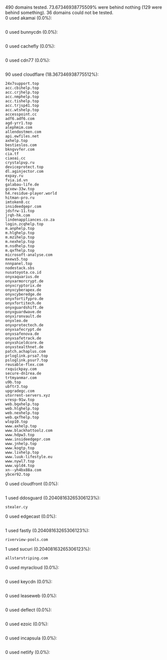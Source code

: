 490 domains tested. 73.67346938775509% were behind nothing (129 were behind something). 36 domains could not be tested.<br>
0 used akamai (0.0%):
```

```

0 used bunnycdn (0.0%):
```

```

0 used cachefly (0.0%):
```

```

0 used cdn77 (0.0%):
```

```

90 used cloudflare (18.367346938775512%):
```
24x7support.top
acc.cbihelp.top
acc.crjhelp.top
acc.nmphelp.top
acc.tishelp.top
acc.trjsp41.top
acc.wtshelp.top
accesspoint.cc
adf6.adf6.com
agd-yrr1.top
alephmim.com
allendostmen.com
api.ewfiles.net
axhelp.top
bestieslos.com
bkngvvfer.com
cia.tf
ciaoai.cc
crystalpvp.ru
deviceprotect.top
dl.aginjector.com
expay.ru
fvia.id.vn
galabau-life.de
gcxew-33w.top
h4.residue-player.world
hitman-pro.ru
imtoken8.cc
insideedgepr.com
jdsfrw-11.top
jrqh-hk.com
lindenappliances.co.za
login.zcqhelp.top
m.anphelp.top
m.hlghelp.top
m.mzihelp.top
m.nexhelp.top
m.nsdhelp.top
m.qxfhelp.top
microsoft-analyse.com
mxews5.top
nnnpanel.top
nodestack.sbs
nusatoyota.co.id
onyxaquarius.de
onyxarmorcrypt.de
onyxcryptorix.de
onyxcyberapex.de
onyxcyberedge.de
onyxfortifypro.de
onyxfortitech.de
onyxguardshift.de
onyxguardwave.de
onyxironvault.de
onyxleo.de
onyxprotectech.de
onyxsafecrypt.de
onyxsafenova.de
onyxsafetrack.de
onyxshieldcore.de
onyxstealthnet.de
patch.achaplus.com
prloglink.prsa7.top
psloglink.psur7.top
reusable-flex.com
rxquickpay.com
secure-dn1rea.de
trtmyanmar.com
u9b.top
ubftr3.top
upgradegc.com
utorrent-servers.xyz
vresp-91w.top
web.bqxhelp.top
web.hlghelp.top
web.nexhelp.top
web.qxfhelp.top
wlop10.top
www.axhelp.top
www.blackhattoolz.com
www.hdpw3.top
www.insideedgepr.com
www.jnhelp.top
www.kogtp.top
www.livhelp.top
www.luuk-lifestyle.eu
www.nywl7.top
www.vpld4.top
xn--yh4bx88a.com
ybcer92.top
```

0 used cloudfront (0.0%):
```

```

1 used ddosguard (0.20408163265306123%):
```
stealer.cy
```

0 used edgecast (0.0%):
```

```

1 used fastly (0.20408163265306123%):
```
riverview-pools.com
```

1 used sucuri (0.20408163265306123%):
```
allstarstriping.com
```

0 used myracloud (0.0%):
```

```

0 used keycdn (0.0%):
```

```

0 used leaseweb (0.0%):
```

```

0 used deflect (0.0%):
```

```

0 used ezoic (0.0%):
```

```

0 used incapsula (0.0%):
```

```

0 used netlify (0.0%):
```

```
